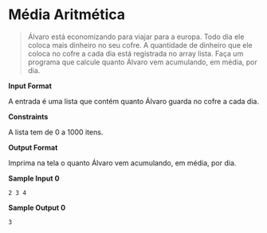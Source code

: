 # Média Aritmética

> Álvaro está economizando para viajar para a europa. Todo dia ele coloca mais dinheiro no seu cofre. A quantidade de dinheiro que ele coloca no cofre a cada dia está registrada no array lista. Faça um programa que calcule quanto Álvaro vem acumulando, em média, por dia.

**Input Format**

A entrada é uma lista que contém quanto Álvaro guarda no cofre a cada dia.

**Constraints**

A lista tem de 0 a 1000 itens.

**Output Format**

Imprima na tela o quanto Álvaro vem acumulando, em média, por dia.

**Sample Input 0**

`2 3 4`

**Sample Output 0**

`3`
